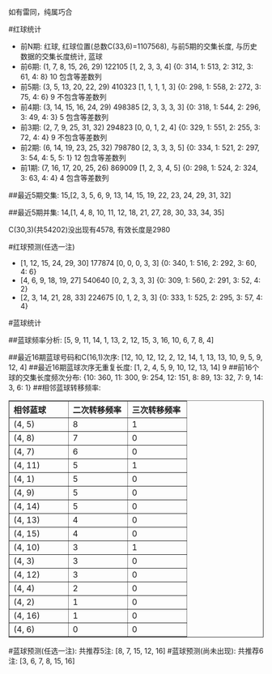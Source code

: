<!-- 
.. title: 双色球2011082期(2011-07-17)数据分析报告
.. slug: slott-2011082-2011-07-17-report
.. date: 2011-07-18 08:00:00 UTC+08:00
.. tags: Lottery
.. link: 
.. description: 
.. type: text
-->

如有雷同，纯属巧合

<!-- TEASER_END-->

#红球统计

- 前N期: 红球, 红球位置(总数C(33,6)=1107568), 与前5期的交集长度, 与历史数据的交集长度统计, 蓝球
- 前6期: (1, 7, 8, 15, 26, 29) 122105 [1, 2, 3, 3, 4] {0: 314, 1: 513, 2: 312, 3: 61, 4: 8} 10 包含等差数列
- 前5期: (3, 5, 13, 20, 22, 29) 410323 [1, 1, 1, 1, 3] {0: 298, 1: 558, 2: 272, 3: 75, 4: 6} 9 不包含等差数列
- 前4期: (3, 14, 15, 16, 24, 29) 498385 [2, 3, 3, 3, 3] {0: 318, 1: 544, 2: 296, 3: 49, 4: 3} 5 包含等差数列
- 前3期: (2, 7, 9, 25, 31, 32) 294823 [0, 0, 1, 2, 4] {0: 329, 1: 551, 2: 255, 3: 72, 4: 4} 9 不包含等差数列
- 前2期: (6, 14, 19, 23, 25, 32) 798780 [2, 3, 3, 3, 5] {0: 334, 1: 521, 2: 297, 3: 54, 4: 5, 5: 1} 12 包含等差数列
- 前1期: (7, 16, 17, 20, 25, 26) 869009 [1, 2, 3, 4, 5] {0: 298, 1: 524, 2: 324, 3: 63, 4: 4} 4 包含等差数列

##最近5期交集:
15,[2, 3, 5, 6, 9, 13, 14, 15, 19, 22, 23, 24, 29, 31, 32]

##最近5期并集:
14,[1, 4, 8, 10, 11, 12, 18, 21, 27, 28, 30, 33, 34, 35]

C(30,3)(共54202)没出现有4578, 
有效长度是2980

#红球预测(任选一注)

- [1, 12, 15, 24, 29, 30] 177874 [0, 0, 0, 3, 3] {0: 340, 1: 516, 2: 292, 3: 60, 4: 6}
- [4, 6, 9, 18, 19, 27] 540640 [0, 2, 3, 3, 3] {0: 309, 1: 560, 2: 291, 3: 52, 4: 2}
- [2, 3, 14, 21, 28, 33] 224675 [0, 1, 2, 3, 3] {0: 333, 1: 525, 2: 295, 3: 57, 4: 4}

#蓝球统计

##蓝球频率分析:
[5, 9, 11, 14, 1, 13, 2, 12, 15, 3, 16, 10, 6, 7, 8, 4]

##最近16期蓝球号码和C(16,1)次序:
[12, 10, 12, 12, 2, 12, 14, 1, 13, 13, 10, 9, 5, 9, 12, 4]
##最近16期蓝球次序无重复长度:
[1, 2, 4, 5, 9, 10, 12, 13, 14] 9
##前16个球的交集长度频次分布:
{10: 360, 11: 300, 9: 254, 12: 151, 8: 89, 13: 32, 7: 9, 14: 3, 6: 1}
##相邻蓝球转移频率:
<table border="1" class="table table-striped dataframe">
  <thead>
    <tr style="text-align: left;">
      <th style="min-width: 100px;">相邻蓝球</th>
      <th style="min-width: 100px;">二次转移频率</th>
      <th style="min-width: 100px;">三次转移频率</th>
    </tr>
  </thead>
  <tbody>
    <tr>
      <td>  (4, 5)</td>
      <td> 8</td>
      <td> 1</td>
    </tr>
    <tr>
      <td>  (4, 8)</td>
      <td> 7</td>
      <td> 0</td>
    </tr>
    <tr>
      <td>  (4, 7)</td>
      <td> 6</td>
      <td> 0</td>
    </tr>
    <tr>
      <td> (4, 11)</td>
      <td> 5</td>
      <td> 1</td>
    </tr>
    <tr>
      <td>  (4, 1)</td>
      <td> 5</td>
      <td> 0</td>
    </tr>
    <tr>
      <td>  (4, 9)</td>
      <td> 5</td>
      <td> 0</td>
    </tr>
    <tr>
      <td> (4, 14)</td>
      <td> 5</td>
      <td> 0</td>
    </tr>
    <tr>
      <td> (4, 13)</td>
      <td> 4</td>
      <td> 0</td>
    </tr>
    <tr>
      <td> (4, 15)</td>
      <td> 4</td>
      <td> 0</td>
    </tr>
    <tr>
      <td> (4, 10)</td>
      <td> 3</td>
      <td> 1</td>
    </tr>
    <tr>
      <td>  (4, 3)</td>
      <td> 3</td>
      <td> 0</td>
    </tr>
    <tr>
      <td> (4, 12)</td>
      <td> 3</td>
      <td> 0</td>
    </tr>
    <tr>
      <td>  (4, 4)</td>
      <td> 2</td>
      <td> 0</td>
    </tr>
    <tr>
      <td>  (4, 2)</td>
      <td> 1</td>
      <td> 0</td>
    </tr>
    <tr>
      <td> (4, 16)</td>
      <td> 1</td>
      <td> 0</td>
    </tr>
    <tr>
      <td>  (4, 6)</td>
      <td> 0</td>
      <td> 0</td>
    </tr>
  </tbody>
</table>
#蓝球预测(任选一注):
共推荐5注: [8, 7, 15, 12, 16]
#蓝球预测(尚未出现):
共推荐6注: [3, 6, 7, 8, 15, 16]

